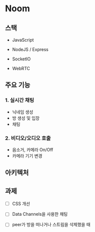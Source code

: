 # Noom

## 스택

- JavaScript

- NodeJS / Express

- SocketIO

- WebRTC

## 주요 기능

### 1. 실시간 채팅

- 닉네임 생성
- 방 생성 및 입장
- 채팅

### 2. 비디오/오디오 호출

- 음소거, 카메라 On/Off
- 카메라 기기 변경

## 아키텍처

## 과제

- [ ] CSS 개선

- [ ] Data Channels을 사용한 채팅

- [ ] peer가 방을 떠나거나 스트림을 삭제했을 때
